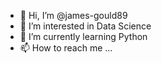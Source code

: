 - 👋 Hi, I’m @james-gould89
- 👀 I’m interested in Data Science
- 🌱 I’m currently learning Python
- 📫 How to reach me ...

<!---
james-gould89/james-gould89 is a ✨ special ✨ repository because its `README.md` (this file) appears on your GitHub profile.
You can click the Preview link to take a look at your changes.
--->
